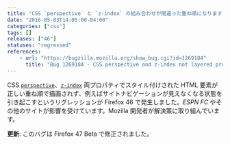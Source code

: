 ```yaml
---
title: "CSS `perspective` と `z-index` の組み合わせが間違った重ね順になります"
date: "2016-05-03T14:05:00-04:00"
categories: ["css"]
tags: []
releases: ["46"]
statuses: "regressed"
references:
    - url: "https://bugzilla.mozilla.org/show_bug.cgi?id=1269184"
      title: "Bug 1269184 - CSS perspective and z-index not layered properly on Firefox 46+, breaking site navigation on ESPN FC and ADS-B Exchange"
---
```

CSS [`perspective`](https://developer.mozilla.org/docs/Web/CSS/perspective)、[`z-index`](https://developer.mozilla.org/docs/Web/CSS/z-index) 両プロパティでスタイル付けされた HTML 要素が正しい重ね順で描画されず、例えばサイトナビゲーションが見えなくなる状態を引き起こすというリグレッションが Firefox 46 で発生しました。*ESPN FC* やその他のサイトが影響を受けています。Mozilla 開発者が解決策に取り組んでいます。

**更新**: このバグは Firefox 47 Beta で修正されました。
